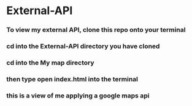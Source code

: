 # External-API
### To view my external API, clone this repo onto your terminal 
### cd into the External-API directory you have cloned
### cd into the My map directory
### then type open index.html into the terminal
### this is a view of me applying a google maps api
